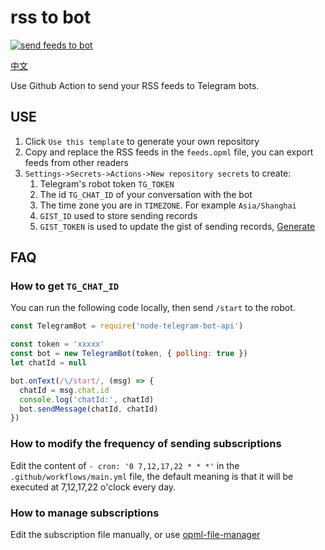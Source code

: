 # rss to bot

[![send feeds to bot](https://github.com/hyoban/rss-to-bot/actions/workflows/main.yml/badge.svg)](https://github.com/hyoban/rss-to-bot/actions/workflows/main.yml)

[中文](./readme-zh.md)

Use Github Action to send your RSS feeds to Telegram bots.

## USE

1. Click `Use this template` to generate your own repository
2. Copy and replace the RSS feeds in the `feeds.opml` file, you can export feeds from other readers
3. `Settings->Secrets->Actions->New repository secrets` to create:
    1. Telegram's robot token `TG_TOKEN`
    2. The id `TG_CHAT_ID` of your conversation with the bot
    3. The time zone you are in `TIMEZONE`. For example `Asia/Shanghai`
    4. `GIST_ID` used to store sending records
    5. `GIST_TOKEN` is used to update the gist of sending records, [Generate](https://github.com/settings/tokens/new?scopes=gist)

## FAQ

### How to get `TG_CHAT_ID`

You can run the following code locally, then send `/start` to the robot.

```js
const TelegramBot = require('node-telegram-bot-api')

const token = 'xxxxx'
const bot = new TelegramBot(token, { polling: true })
let chatId = null

bot.onText(/\/start/, (msg) => {
  chatId = msg.chat.id
  console.log('chatId:', chatId)
  bot.sendMessage(chatId, chatId)
})
```

### How to modify the frequency of sending subscriptions

Edit the content of `- cron: '0 7,12,17,22 * * *'` in the `.github/workflows/main.yml` file, the default meaning is that it will be executed at 7,12,17,22 o'clock every day.

### How to manage subscriptions

Edit the subscription file manually, or use [opml-file-manager](./packages/opml-file-manager/README.md)
